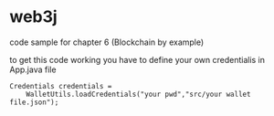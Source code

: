 # web3j

code sample for chapter 6 (Blockchain by example)

to get this code working you have to define your own credentialis in App.java file

	Credentials credentials =
        WalletUtils.loadCredentials("your pwd","src/your wallet file.json");
    	
